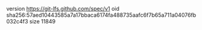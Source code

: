version https://git-lfs.github.com/spec/v1
oid sha256:57aed10443585a7a17bbaca6174fa488735aafc6f7b65a711a04076fb032c4f3
size 11849
